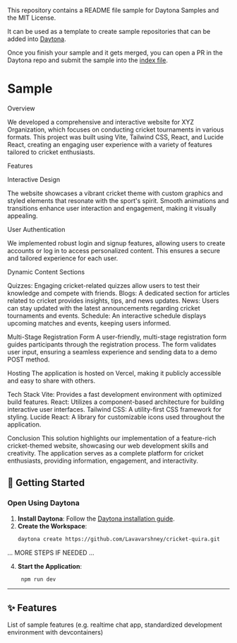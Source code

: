 This repository contains a README file sample for Daytona Samples and the MIT License.

It can be used as a template to create sample repositories that can be added into [Daytona](https://github.com/daytonaio/daytona).

Once you finish your sample and it gets merged, you can open a PR in the Daytona repo and submit the sample into the [index file](https://github.com/daytonaio/daytona/blob/main/hack/samples/index.json).

# Sample <JAVASCRIPT-REACTJS>
Overview

We developed a comprehensive and interactive website for XYZ Organization, which focuses on conducting cricket tournaments in various formats. This project was built using Vite, Tailwind CSS, React, and Lucide React, creating an engaging user experience with a variety of features tailored to cricket enthusiasts.

Features

Interactive Design

The website showcases a vibrant cricket theme with custom graphics and styled elements that resonate with the sport's spirit. Smooth animations and transitions enhance user interaction and engagement, making it visually appealing.

User Authentication

We implemented robust login and signup features, allowing users to create accounts or log in to access personalized content. This ensures a secure and tailored experience for each user.

Dynamic Content Sections

Quizzes: Engaging cricket-related quizzes allow users to test their knowledge and compete with friends. Blogs: A dedicated section for articles related to cricket provides insights, tips, and news updates. News: Users can stay updated with the latest announcements regarding cricket tournaments and events. Schedule: An interactive schedule displays upcoming matches and events, keeping users informed.

Multi-Stage Registration Form A user-friendly, multi-stage registration form guides participants through the registration process. The form validates user input, ensuring a seamless experience and sending data to a demo POST method.

Hosting The application is hosted on Vercel, making it publicly accessible and easy to share with others.

Tech Stack Vite: Provides a fast development environment with optimized build features. React: Utilizes a component-based architecture for building interactive user interfaces. Tailwind CSS: A utility-first CSS framework for styling. Lucide React: A library for customizable icons used throughout the application.

Conclusion This solution highlights our implementation of a feature-rich cricket-themed website, showcasing our web development skills and creativity. The application serves as a complete platform for cricket enthusiasts, providing information, engagement, and interactivity.

## 🚀 Getting Started  

### Open Using Daytona  

1. **Install Daytona**: Follow the [Daytona installation guide](https://www.daytona.io/docs/installation/installation/).  
2. **Create the Workspace**:  
   ```bash  
   daytona create https://github.com/Lavavarshney/cricket-quira.git 
   ```  

... MORE STEPS IF NEEDED ...

4. **Start the Application**:  
   ```bash  
    npm run dev
   ```  

---

## ✨ Features  

List of sample features (e.g. realtime chat app, standardized development environment with devcontainers)
